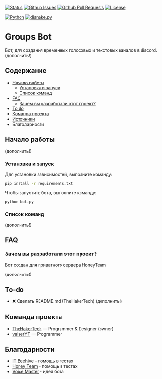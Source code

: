 [![Status](https://img.shields.io/badge/Status-active-green)](https://www.youtube.com/watch?v=dQw4w9WgXcQ)
[![Github Issues](https://img.shields.io/badge/Issues-0_open-green)](https://github.com/honey-team/Groups-Bot/issues)
[![Github Pull Requests](https://img.shields.io/badge/Pull_requests-0_open-green)](https://github.com/honey-team/Groups-Bot/pulls)
[![License](https://img.shields.io/badge/License-Apache_2.0-green)](https://www.google.com/url?sa=t&source=web&rct=j&opi=89978449&url=https://www.apache.org/licenses/LICENSE-2.0.txt&ved=2ahUKEwjf9Pza5t2IAxU2HBAIHVEVJrsQFnoECA8QAQ&usg=AOvVaw0ttBCWhBqQYWwuBtfDuA1H)

[![Python](https://img.shields.io/badge/Python-3.12.6-blue)](https://www.python.org/downloads/release/python-3126/)
[![disnake.py](https://img.shields.io/badge/Disnake-2.9.2-blue)](https://www.python.org/downloads/release/python-3126/)

# Groups Bot

Бот, для создания временных голосовых и текстовых каналов в discord.
(дополнить!)

## Содержание

- [Начало работы](#начало-работы)
  - [Установка и запуск](#установка-и-запуск)
  - [Список команд](#список-команд)
- [FAQ](#faq)
  - [Зачем вы разработали этот проект?](#зачем-вы-разработали-этот-проект)
- [To do](#to-do)
- [Команда проекта](#команда-проекта)
- [Источники](#источники)
- [Благодарности](#благодарности)

## Начало работы

(дополнить!)

### Установка и запуск

Для установки зависимостей, выполните команду:

```sh
pip install -r requirements.txt
```

Чтобы запустить бота, выполните команду:

```sh
python bot.py
```

### Список команд

(дополнить!)

## FAQ

### Зачем вы разработали этот проект?

Бот создан для приватного сервера HoneyTeam 

(дополнить!)

## To-do
<!--❌✔️-->

- ❌ Сделать README.md (TheHakerTech)
(дополнить!)

## Команда проекта

- [TheHakerTech](https://github.com/TheHakerTech) — Programmer & Designer (owner)
- [vaiserYT](https://github.com/vaiserYT) — Programmer

## Благодарности

- [IT Beehive](https://discord.gg/26MpP9erzt) - помощь в тестах
- [Honey Team](https://www.youtube.com/watch?v=dQw4w9WgXcQ) - помощь в тестах
- [Voice Master](https://voicemaster.xyz/) - идея бота